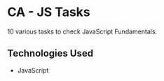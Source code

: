 # CA - JS Tasks

10 various tasks to check JavaScript Fundamentals.

## Technologies Used
* JavaScript

